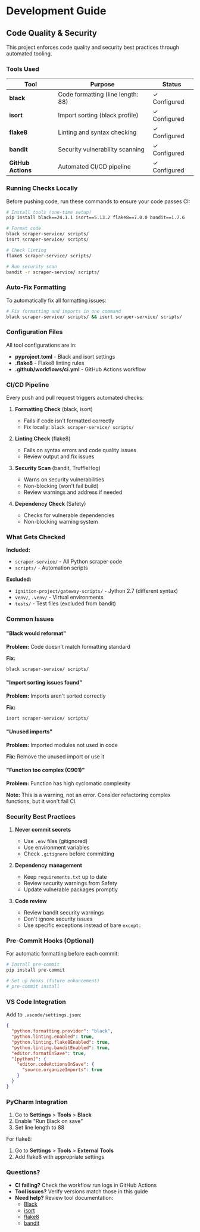 # Development Guide

## Code Quality & Security

This project enforces code quality and security best practices through automated tooling.

### Tools Used

| Tool | Purpose | Status |
|------|---------|--------|
| **black** | Code formatting (line length: 88) | ✓ Configured |
| **isort** | Import sorting (black profile) | ✓ Configured |
| **flake8** | Linting and syntax checking | ✓ Configured |
| **bandit** | Security vulnerability scanning | ✓ Configured |
| **GitHub Actions** | Automated CI/CD pipeline | ✓ Configured |

### Running Checks Locally

Before pushing code, run these commands to ensure your code passes CI:

```bash
# Install tools (one-time setup)
pip install black==24.1.1 isort==5.13.2 flake8==7.0.0 bandit==1.7.6

# Format code
black scraper-service/ scripts/
isort scraper-service/ scripts/

# Check linting
flake8 scraper-service/ scripts/

# Run security scan
bandit -r scraper-service/ scripts/
```

### Auto-Fix Formatting

To automatically fix all formatting issues:

```bash
# Fix formatting and imports in one command
black scraper-service/ scripts/ && isort scraper-service/ scripts/
```

### Configuration Files

All tool configurations are in:
- **pyproject.toml** - Black and isort settings
- **.flake8** - Flake8 linting rules
- **.github/workflows/ci.yml** - GitHub Actions workflow

### CI/CD Pipeline

Every push and pull request triggers automated checks:

1. **Formatting Check** (black, isort)
   - Fails if code isn't formatted correctly
   - Fix locally: `black scraper-service/ scripts/`

2. **Linting Check** (flake8)
   - Fails on syntax errors and code quality issues
   - Review output and fix issues

3. **Security Scan** (bandit, TruffleHog)
   - Warns on security vulnerabilities
   - Non-blocking (won't fail build)
   - Review warnings and address if needed

4. **Dependency Check** (Safety)
   - Checks for vulnerable dependencies
   - Non-blocking warning system

### What Gets Checked

**Included:**
- `scraper-service/` - All Python scraper code
- `scripts/` - Automation scripts

**Excluded:**
- `ignition-project/gateway-scripts/` - Jython 2.7 (different syntax)
- `venv/`, `.venv/` - Virtual environments
- `tests/` - Test files (excluded from bandit)

### Common Issues

#### "Black would reformat"
**Problem:** Code doesn't match formatting standard

**Fix:**
```bash
black scraper-service/ scripts/
```

#### "Import sorting issues found"
**Problem:** Imports aren't sorted correctly

**Fix:**
```bash
isort scraper-service/ scripts/
```

#### "Unused imports"
**Problem:** Imported modules not used in code

**Fix:** Remove the unused import or use it

#### "Function too complex (C901)"
**Problem:** Function has high cyclomatic complexity

**Note:** This is a warning, not an error. Consider refactoring complex functions, but it won't fail CI.

### Security Best Practices

1. **Never commit secrets**
   - Use `.env` files (gitignored)
   - Use environment variables
   - Check `.gitignore` before committing

2. **Dependency management**
   - Keep `requirements.txt` up to date
   - Review security warnings from Safety
   - Update vulnerable packages promptly

3. **Code review**
   - Review bandit security warnings
   - Don't ignore security issues
   - Use specific exceptions instead of bare `except:`

### Pre-Commit Hooks (Optional)

For automatic formatting before each commit:

```bash
# Install pre-commit
pip install pre-commit

# Set up hooks (future enhancement)
# pre-commit install
```

### VS Code Integration

Add to `.vscode/settings.json`:

```json
{
  "python.formatting.provider": "black",
  "python.linting.enabled": true,
  "python.linting.flake8Enabled": true,
  "python.linting.banditEnabled": true,
  "editor.formatOnSave": true,
  "[python]": {
    "editor.codeActionsOnSave": {
      "source.organizeImports": true
    }
  }
}
```

### PyCharm Integration

1. Go to **Settings** > **Tools** > **Black**
2. Enable "Run Black on save"
3. Set line length to 88

For flake8:
1. Go to **Settings** > **Tools** > **External Tools**
2. Add flake8 with appropriate settings

### Questions?

- **CI failing?** Check the workflow run logs in GitHub Actions
- **Tool issues?** Verify versions match those in this guide
- **Need help?** Review tool documentation:
  - [Black](https://black.readthedocs.io/)
  - [isort](https://pycqa.github.io/isort/)
  - [flake8](https://flake8.pycqa.org/)
  - [bandit](https://bandit.readthedocs.io/)
